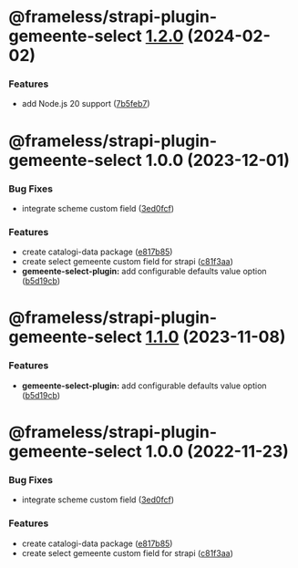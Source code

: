 # @frameless/strapi-plugin-gemeente-select [1.2.0](https://github.com/frameless/strapi/compare/@frameless/strapi-plugin-gemeente-select@1.1.0...@frameless/strapi-plugin-gemeente-select@1.2.0) (2024-02-02)


### Features

* add Node.js 20 support ([7b5feb7](https://github.com/frameless/strapi/commit/7b5feb7f204e52566430e25ceb282a2a0d0fa86f))

# @frameless/strapi-plugin-gemeente-select 1.0.0 (2023-12-01)


### Bug Fixes

* integrate scheme custom field ([3ed0fcf](https://github.com/frameless/strapi/commit/3ed0fcfee2419c6cdf0ed425639a6a6e9a61f99c))


### Features

* create catalogi-data package ([e817b85](https://github.com/frameless/strapi/commit/e817b8555312809a75617ee4a19adecb3b071bea))
* create select gemeente custom field for strapi ([c81f3aa](https://github.com/frameless/strapi/commit/c81f3aae853e23d4d43489847693b7e9cb7d0747))
* **gemeente-select-plugin:** add configurable defaults value option ([b5d19cb](https://github.com/frameless/strapi/commit/b5d19cb8ace5cdda453367480514b8a58ae0b914))

# @frameless/strapi-plugin-gemeente-select [1.1.0](https://github.com/frameless/strapi/compare/@frameless/strapi-plugin-gemeente-select@1.0.0...@frameless/strapi-plugin-gemeente-select@1.1.0) (2023-11-08)


### Features

* **gemeente-select-plugin:** add configurable defaults value option ([b5d19cb](https://github.com/frameless/strapi/commit/b5d19cb8ace5cdda453367480514b8a58ae0b914))

# @frameless/strapi-plugin-gemeente-select 1.0.0 (2022-11-23)


### Bug Fixes

* integrate scheme custom field ([3ed0fcf](https://github.com/frameless/strapi/commit/3ed0fcfee2419c6cdf0ed425639a6a6e9a61f99c))


### Features

* create catalogi-data package ([e817b85](https://github.com/frameless/strapi/commit/e817b8555312809a75617ee4a19adecb3b071bea))
* create select gemeente custom field for strapi ([c81f3aa](https://github.com/frameless/strapi/commit/c81f3aae853e23d4d43489847693b7e9cb7d0747))
